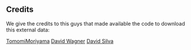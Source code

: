 ## Credits

We give the credits to this guys that made available the code to download this external data:

[TomomiMoriyama](https://www.kaggle.com/tomomimoriyama)
[David Wagner](https://www.kaggle.com/davidwagnerkc)
[David Silva](https://www.kaggle.com/dr1t10)
